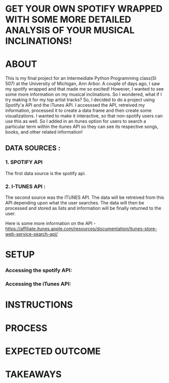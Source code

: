 # GET YOUR OWN SPOTIFY WRAPPED WITH SOME MORE DETAILED ANALYSIS OF YOUR MUSICAL INCLINATIONS!

# ABOUT 

This is my final project for an Intermediate Python Programming class(SI 507) at the University of Michigan, Ann Arbor. A couple of days ago, I saw my spotify wrapped and that made me so excited! However, I wanted to see some more information on my musical inclinations. So I wondered, what if I try making it for my top artist tracks? So, I decided to do a project using Spotify'a API and the iTunes API. I accesssed the API, retreived my information, processed it to create a data frame and then create some visualizations. I wanted to make it interactive, so that non-spotify users can use this as well. So I added in an itunes option for users to search a particular term within the itunes API so they can see its respective songs, books, and other related information!

## DATA SOURCES : 

### 1. SPOTIFY API 
The first data source is the spotify api.

### 2. I-TUNES API :

The second source was the ITUNES API. The data will be retreived from this API depending upon what the user searches. The data will then be processed and stored  as lists and information will be finally returned to the user.

Here is some more information on the API - https://affiliate.itunes.apple.com/resources/documentation/itunes-store-web-service-search-api/

# SETUP

### Accessing the spotify API:

### Accessing the iTunes API:


# INSTRUCTIONS 

# PROCESS


# EXPECTED OUTCOME


# TAKEAWAYS
